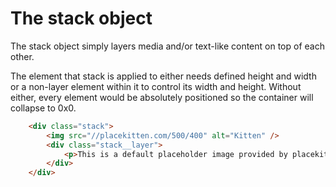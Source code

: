 # The stack object

The stack object simply layers media and/or text-like content on top of each other.

The element that stack is applied to either needs defined height and width or a non-layer element within it to control its width and height. Without either, every element would be absolutely positioned so the container will collapse to 0x0.

```html
	<div class="stack">
		<img src="//placekitten.com/500/400" alt="Kitten" />
		<div class="stack__layer">
			<p>This is a default placeholder image provided by placekitten.</p>
		</div>
	</div>
```
